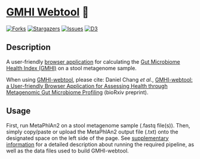 # [GMHI Webtool](https://gmhi-webtool.github.io/) 💩

[![Forks][forks-shield]][forks-url]
[![Stargazers][stars-shield]][stars-url]
[![Issues][issues-shield]][issues-url]
[![D3][d3]][d3-url]

## Description

A user-friendly [browser application](https://gmhi-webtool.github.io/) for calculating the [Gut Microbiome Health Index (GMHI)](https://www.nature.com/articles/s41467-020-18476-8) on a stool metagenome sample. 

When using [GMHI-webtool](https://gmhi-webtool.github.io/), please cite: Daniel Chang *et al*., [GMHI-webtool: a User-friendly Browser Application for Assessing Health through Metagenomic Gut Microbiome Profiling](https://www.biorxiv.org/content/10.1101/2022.06.30.498296v1) (bioRxiv preprint).

## Usage

First, run MetaPhlAn2 on a stool metagenome sample (.fastq file(s)). Then, simply copy/paste or upload the MetaPhlAn2 output file (.txt) onto the designated space on the left side of the page. See [supplementary information](https://github.com/danielchang2002/GMHI/tree/main/supplementary) for a detailed description about running the required pipeline, as well as the data files used to build GMHI-webtool.

<!-- MARKDOWN LINKS & IMAGES -->
[forks-shield]: https://img.shields.io/github/forks/danielchang2002/GMHI.svg?style=for-the-badge
[forks-url]: https://github.com/danielchang2002/GMHI/network/members
[stars-shield]: https://img.shields.io/github/stars/danielchang2002/GMHI.svg?style=for-the-badge
[stars-url]: https://github.com/danielchang2002/GMHI/stargazers
[issues-shield]: https://img.shields.io/github/issues/danielchang2002/GMHI.svg?style=for-the-badge
[issues-url]: https://github.com/danielchang2002/GMHI/issues
[license-shield]: https://img.shields.io/github/license/danielchang2002/GMHI.svg?style=for-the-badge
[license-url]: https://github.com/danielchang2002/GMHI/blob/main/LICENSE
[d3]: https://img.shields.io/badge/d3.js-F9A03C?style=for-the-badge&logo=d3.js&logoColor=white
[d3-url]: https://d3js.org/
[upload-box]: images/upload.png
